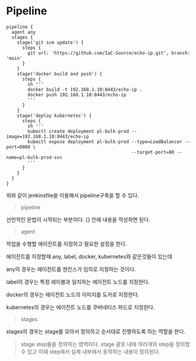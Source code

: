 # Pipeline

```jenkinsfile
pipeline {
  agent any
  stages {
    stage('git scm update') {
      steps {
        git url: 'https://github.com/IaC-Source/echo-ip.git', branch: 'main'
      }
    }
    stage('docker build and push') {
      steps {
        sh '''
        docker build -t 192.168.1.10:8443/echo-ip .
        docker push 192.168.1.10:8443/echo-ip
        '''
      }
    }
    stage('deploy kubernetes') {
      steps {
        sh '''
        kubectl create deployment pl-bulk-prod --image=192.168.1.10:8443/echo-ip
        kubectl expose deployment pl-bulk-prod --type=LoadBalancer --port=8080 \
                                               --target-port=80 --name=pl-bulk-prod-svc
        '''
      }
    }
  }
}
```

위와 같이 jenkinsfile을 이용해서 pipeline구축을 할 수 있다.

> pipeline

선언적인 문법이 시작되는 부분이다. {} 안에 내용을 작성하면 된다.

> agent

작업을 수행할 에이전트를 지정하고 필요한 설정을 한다. 

에이전트를 지정할때 any, label, docker, kubernetes와 같은것들이 있는데

any의 경우는 에이전트를 젠킨스가 임의로 지정하는 것이다.

label의 경우는 특정 레이블과 일치하는 에이전트 노드를 지정한다.

docker의 경우는 에이전트 노드의 이미지를 도커로 지정한다.

kubernetes의 경우는 에이전트 노드를 쿠버네티스 파드로 지정한다.

> stages

stages의 경우는 stage를 모아서 정의하고 순서대로 진행하도록 하는 역할을 한다.

> stage
step들을 정의하는 영역이다. stage 괄호 내에 여러개의 step을 정의할 수 있고 이때 step에서 실제 내부에서 동작하는 내용이 정의된다.


